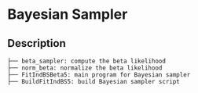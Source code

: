 # Bayesian Sampler

## Description
```
├── beta_sampler: compute the beta likelihood
├── norm_beta: normalize the beta likelihood
├── FitIndBSBeta5: main program for Bayesian sampler
├── BuildFitIndBS5: build Bayesian sampler script
```
